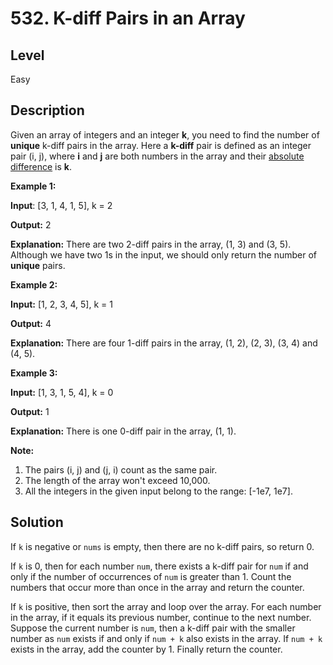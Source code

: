 # 532. K-diff Pairs in an Array
## Level
Easy

## Description
Given an array of integers and an integer **k**, you need to find the number of **unique** k-diff pairs in the array. Here a **k-diff** pair is defined as an integer pair (i, j), where **i** and **j** are both numbers in the array and their [absolute difference](https://en.wikipedia.org/wiki/Absolute_difference) is **k**.

**Example 1:**

**Input**: [3, 1, 4, 1, 5], k = 2

**Output:** 2

**Explanation:** There are two 2-diff pairs in the array, (1, 3) and (3, 5). Although we have two 1s in the input, we should only return the number of **unique** pairs.

**Example 2:**

**Input:** [1, 2, 3, 4, 5], k = 1

**Output:** 4

**Explanation:** There are four 1-diff pairs in the array, (1, 2), (2, 3), (3, 4) and (4, 5).

**Example 3:**

**Input:** [1, 3, 1, 5, 4], k = 0

**Output:** 1

**Explanation:** There is one 0-diff pair in the array, (1, 1).

**Note:**

1. The pairs (i, j) and (j, i) count as the same pair.
2. The length of the array won't exceed 10,000.
3. All the integers in the given input belong to the range: [-1e7, 1e7].

## Solution
If `k` is negative or `nums` is empty, then there are no k-diff pairs, so return 0.

If `k` is 0, then for each number `num`, there exists a k-diff pair for `num` if and only if the number of occurrences of `num` is greater than 1. Count the numbers that occur more than once in the array and return the counter.

If `k` is positive, then sort the array and loop over the array. For each number in the array, if it equals its previous number, continue to the next number. Suppose the current number is `num`, then a k-diff pair with the smaller number as `num` exists if and only if `num + k` also exists in the array. If `num + k` exists in the array, add the counter by 1. Finally return the counter.
